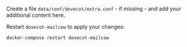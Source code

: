 Create a file `data/conf/dovecot/extra.conf` - if missing - and add your additional content here.

Restart `dovecot-mailcow` to apply your changes:

```
docker-compose restart dovecot-mailcow
```
